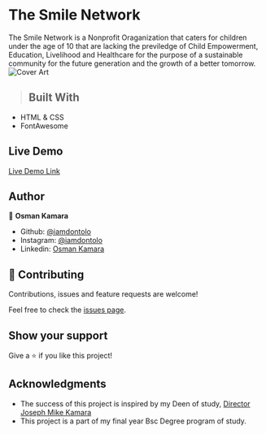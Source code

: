 # The Smile Network


The Smile Network is a Nonprofit Oraganization that caters for children under the age of 10 that 
are lacking the previledge of Child Empowerment, Education, Livelihood and Healthcare for the purpose 
of a sustainable community for the future generation and the growth of a better tomorrow.  
![Cover Art](./screenshot.png)
> ## Built With

- HTML & CSS
- FontAwesome

## Live Demo

[Live Demo Link](https://iamdontolo.github.io/smile/)






## Author

👤 **Osman Kamara**

- Github: [@iamdontolo](https://github.com/iamdontolo)
- Instagram: [@iamdontolo](https://instagram.com/iamdontolo)
- Linkedin: [Osman Kamara](https://www.linkedin.com/in/osman-kamara-5b18a8247/)

## 🤝 Contributing

Contributions, issues and feature requests are welcome!

Feel free to check the [issues page](https://github.com/iamdontolo/open-source/issues).

## Show your support

Give a ⭐️ if you like this project!

## Acknowledgments

- The success of this project is inspired by my Deen of study, [Director Joseph Mike Kamara](https://github.com/mykkam)
- This project is a part of my final year Bsc Degree program of study.

